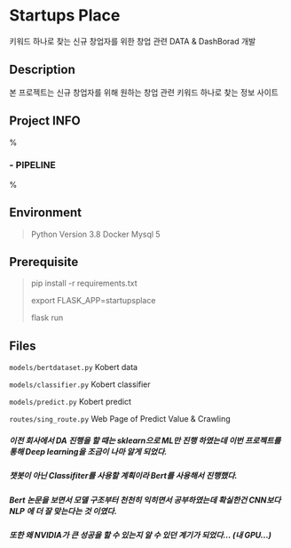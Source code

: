 

# Startups Place
키워드 하나로 찾는 신규 창업자를 위한 창업 관련 DATA &amp; DashBorad 개발

## Description
본 프로젝트는 신규 창업자를 위해 원하는 창업 관련 키워드 하나로 찾는 정보 사이트

## Project INFO
%

### - PIPELINE
%

## Environment

> Python Version 3.8
> Docker Mysql 5


## Prerequisite
> pip install -r requirements.txt
> 
> export FLASK_APP=startupsplace
>
> flask run


## Files
`models/bertdataset.py` Kobert data

`models/classifier.py` Kobert classifier

`models/predict.py` Kobert predict

`routes/sing_route.py` Web Page of Predict Value & Crawling


##### 이전  회사에서 DA 진행을 할 때는 sklearn으로 ML만 진행 하였는데 이번 프로젝트를 통해 Deep learning을 조금이 나마 알게 되었다.
##### 챗봇이 아닌 Classifiter를 사용할 계획이라 Bert를 사용해서 진행했다.
##### Bert 논문을 보면서 모델 구조부터 천천히 익히면서 공부하였는데 확실한건 CNN보다 NLP 에 더 잘 맞는다는 것 이였다.
##### 또한 왜 NVIDIA가 큰 성공을 할 수 있는지 알 수 있던 계기가 되었다... (내 GPU...)

